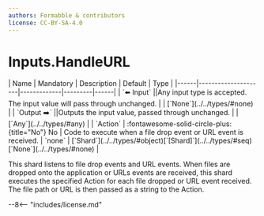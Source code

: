 ```yaml
---
authors: Formabble & contributors
license: CC-BY-SA-4.0
---
```



# Inputs.HandleURL

<div class="sh-parameters" markdown="1">
| Name | Mandatory | Description | Default | Type |
|------|---------------------|-------------|---------|------|
| `⬅️ Input` ||Any input type is accepted. The input value will pass through unchanged. | | [`None`](../../types/#none) |
| `Output ➡️` ||Outputs the input value, passed through unchanged. | | [`Any`](../../types/#any) |
| `Action` | :fontawesome-solid-circle-plus:{title="No"} No  | Code to execute when a file drop event or URL event is received. | `none` | [`Shard`](../../types/#object)[`[Shard]`](../../types/#seq)[`None`](../../types/#none) |

</div>

This shard listens to file drop events and URL events. When files are dropped onto the application or URLs events are received, this shard executes the specified Action for each file dropped or URL event received. The file path or URL is then passed as a string to the Action.

--8<-- "includes/license.md"

